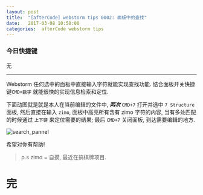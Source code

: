```yaml
---
layout: post
title:  "[afterCode] webstorm tips 0002: 面板中的查找"
date:   2017-03-08 10:50:00
categories:  afterCode webstorm tips
---
```


### 今日快捷键

无

----

Webstorm 任何选中的面板中直接输入字符就能实现查找功能. 结合面板开关快捷键`CMD+数字` 就能很快的实现信息检索和定位.

下面动图就是就是本人在当前编辑的文件中, ***两次*** `CMD+7` 打开并选中 `7 Structure` 面板, 然后直接在输入 `zimo`, 面板中高亮所有含有 zimo 字符的内容, 当有多处匹配的时候通过 `上下键` 来定位需要的结果; 最后 `CMD+7` 关闭面板, 到达需要编辑的地方.

![search_pannel](https://raw.githubusercontent.com/stormslowly/stormslowly.github.io/master/imgs/search_in_panel.gif)

希望对你有帮助!

> p.s zimo = 自摸, 最近在搞棋牌项目.
 
# 完
